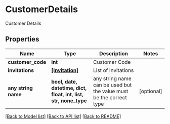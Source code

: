 # CustomerDetails

Customer Details

## Properties
Name | Type | Description | Notes
------------ | ------------- | ------------- | -------------
**customer_code** | **int** | Customer Code | 
**invitations** | [**[Invitation]**](Invitation.md) | List of Invitations | 
**any string name** | **bool, date, datetime, dict, float, int, list, str, none_type** | any string name can be used but the value must be the correct type | [optional]

[[Back to Model list]](../README.md#documentation-for-models) [[Back to API list]](../README.md#documentation-for-api-endpoints) [[Back to README]](../README.md)


